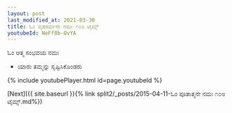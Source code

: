 ```yaml
---
layout: post
last_modified_at: 2021-03-30
title: ಓಂ ವೃಷಕರ್ಮನೇ ನಮಃ ೧೦೮ ಟೈಮ್ಸ್
youtubeId: NeFf8b-OvYA
---
```

 
 
 ಓಂ ಆತ್ಮ ಸಂಭವಯ ನಮಃ  
 
 -  ಯಾರು ತಮ್ಮನ್ನು ಸೃಷ್ಟಿಸಿಕೊಂಡರು 
 
  
 
  
 
 
 
 
 
 


{% include youtubePlayer.html id=page.youtubeId %}
 
[Next]({{ site.baseurl }}{% link  split2/_posts/2015-04-11-ಓಂ ಪೂತಾತ್ಮನೇ ನಮಃ ೧೦೮ ಟೈಮ್ಸ್.md%})
 
